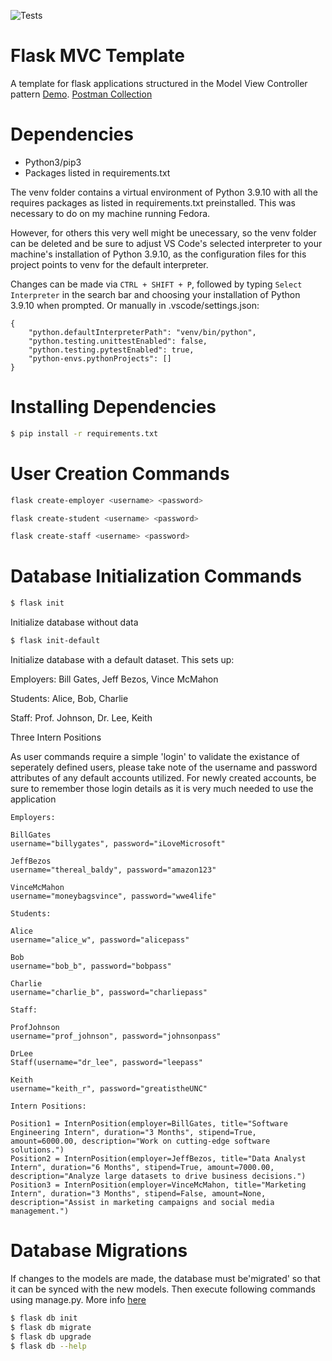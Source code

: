 ![Tests](https://github.com/uwidcit/flaskmvc/actions/workflows/dev.yml/badge.svg)

# Flask MVC Template
A template for flask applications structured in the Model View Controller pattern [Demo](https://dcit-flaskmvc.herokuapp.com/). [Postman Collection](https://documenter.getpostman.com/view/583570/2s83zcTnEJ)

# Dependencies
* Python3/pip3
* Packages listed in requirements.txt

The venv folder contains a virtual environment of Python 3.9.10 with all the requires packages as listed in requirements.txt preinstalled. This was necessary to do on my machine running Fedora.

However, for others this very well might be unecessary, so the venv folder can be deleted and be sure to adjust VS Code's selected interpreter to your machine's installation of Python 3.9.10, as the configuration files for this project points to venv for the default interpreter.

Changes can be made via ``CTRL + SHIFT + P``, followed by typing ``Select Interpreter`` in the search bar and choosing your installation of Python 3.9.10 when prompted. Or manually in .vscode/settings.json:

```
{
    "python.defaultInterpreterPath": "venv/bin/python",
    "python.testing.unittestEnabled": false,
    "python.testing.pytestEnabled": true,
    "python-envs.pythonProjects": []
}
```

# Installing Dependencies
```bash
$ pip install -r requirements.txt
```

# User Creation Commands

```bash
flask create-employer <username> <password>
```

```bash
flask create-student <username> <password>
```

```bash
flask create-staff <username> <password>
```

# Database Initialization Commands

```bash
$ flask init
```
Initialize database without data

```bash
$ flask init-default
```
Initialize database with a default dataset. This sets up:

Employers: Bill Gates, Jeff Bezos, Vince McMahon

Students: Alice, Bob, Charlie

Staff: Prof. Johnson, Dr. Lee, Keith

Three Intern Positions

As user commands require a simple 'login' to validate the existance of seperately defined users, please take note of the username and password attributes of any default accounts utilized. For newly created accounts, be sure to remember those login details as it is very much needed to use the application

```
Employers:

BillGates
username="billygates", password="iLoveMicrosoft"

JeffBezos
username="thereal_baldy", password="amazon123"

VinceMcMahon
username="moneybagsvince", password="wwe4life"
```

```
Students:

Alice
username="alice_w", password="alicepass"

Bob
username="bob_b", password="bobpass"

Charlie
username="charlie_b", password="charliepass"
```

```
Staff:

ProfJohnson
username="prof_johnson", password="johnsonpass"

DrLee
Staff(username="dr_lee", password="leepass"

Keith
username="keith_r", password="greatistheUNC"
```

```
Intern Positions:

Position1 = InternPosition(employer=BillGates, title="Software Engineering Intern", duration="3 Months", stipend=True, amount=6000.00, description="Work on cutting-edge software solutions.")
Position2 = InternPosition(employer=JeffBezos, title="Data Analyst Intern", duration="6 Months", stipend=True, amount=7000.00, description="Analyze large datasets to drive business decisions.")
Position3 = InternPosition(employer=VinceMcMahon, title="Marketing Intern", duration="3 Months", stipend=False, amount=None, description="Assist in marketing campaigns and social media management.")
```

# Database Migrations
If changes to the models are made, the database must be'migrated' so that it can be synced with the new models.
Then execute following commands using manage.py. More info [here](https://flask-migrate.readthedocs.io/en/latest/)

```bash
$ flask db init
$ flask db migrate
$ flask db upgrade
$ flask db --help
```

